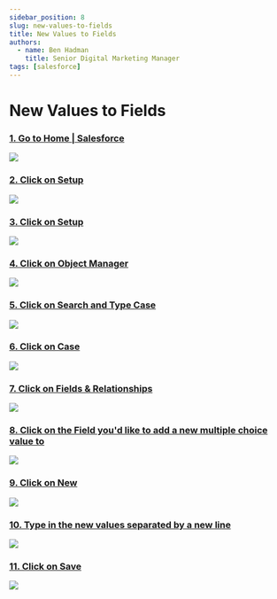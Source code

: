 ```yaml
---
sidebar_position: 8
slug: new-values-to-fields
title: New Values to Fields
authors:
  - name: Ben Hadman
    title: Senior Digital Marketing Manager
tags: [salesforce]
---
```


# New Values to Fields

### [1\. Go to Home | Salesforce](https://nuclera.lightning.force.com/lightning/page/home)

![](https://dubble-prod-01.s3.amazonaws.com/assets/06301064-d19f-497b-8a01-9fc3abd1f8d3.png?0)

### [2\. Click on Setup](https://nuclera.lightning.force.com/lightning/page/home)

![](https://d3q7ie80jbiqey.cloudfront.net/media/image/zoom/c3727f1f-880c-45f3-8edc-1d181d31478f/2.5/95.130214691162/1.260162601626?0)

### [3\. Click on Setup](https://nuclera.lightning.force.com/lightning/page/home)

![](https://d3q7ie80jbiqey.cloudfront.net/media/image/zoom/71b19b11-bf2d-478a-803d-51f323b0c7b1/2.5/92.069501876831/5.7012195121951?0)

### [4\. Click on Object Manager](https://nuclera.lightning.force.com/lightning/setup/SetupOneHome/home)

![](https://d3q7ie80jbiqey.cloudfront.net/media/image/zoom/c1b35c0f-9101-44ef-ae5a-7a22d273ec5e/2.5/8.2568359375/4.9322494258726?0)

### [5\. Click on Search and Type Case](https://nuclera.lightning.force.com/lightning/setup/ObjectManager/home)

![](https://d3q7ie80jbiqey.cloudfront.net/media/image/zoom/a59dc4d9-f5e6-443d-9b3a-78a5284fb3bd/2.5/90.2197265625/9.0514907216638?0)

### [6\. Click on Case](https://nuclera.lightning.force.com/lightning/setup/ObjectManager/home)

![](https://d3q7ie80jbiqey.cloudfront.net/media/image/zoom/3ab399e5-e83c-4ed6-a660-411175804c7d/2.5/0.8333333581686/19.105691056911?0)

### [7\. Click on Fields & Relationships](https://nuclera.lightning.force.com/lightning/setup/ObjectManager/Case/Details/view)

![](https://d3q7ie80jbiqey.cloudfront.net/media/image/zoom/2cb815a2-39f2-437d-aedf-23f16b6b7b3d/2.5/0.5208333581686/18.861788617886?0)

### [8\. Click on the Field you'd like to add a new multiple choice value to](https://nuclera.lightning.force.com/lightning/setup/ObjectManager/Case/FieldsAndRelationships/view)

![](https://d3q7ie80jbiqey.cloudfront.net/media/image/zoom/9fcf1b31-5238-4e59-9654-42cb4dd55c49/2.5/10.208333730698/79.539295444644?0)

### [9\. Click on New](https://nuclera.lightning.force.com/lightning/setup/ObjectManager/Case/FieldsAndRelationships/00N8d00000S5ssR/view)

![](https://d3q7ie80jbiqey.cloudfront.net/media/image/zoom/7d4835b5-9470-4d5c-933a-d7fa421e2dca/2.5/37.220867872238/60.228661948103?0)

### [10\. Type in the new values separated by a new line](https://nuclera.lightning.force.com/lightning/setup/ObjectManager/Case/FieldsAndRelationships/00N8d00000S5ssR/addPicklistValues?tid=500&pt=00N8d00000S5ssR)

![](https://d3q7ie80jbiqey.cloudfront.net/media/image/zoom/c42ed6a8-6f8a-44b3-b453-fadfe636c873/2.5/10.885417088866/29.632452988043?0)

### [11\. Click on Save](https://nuclera.lightning.force.com/lightning/setup/ObjectManager/Case/FieldsAndRelationships/00N8d00000S5ssR/addPicklistValues?tid=500&pt=00N8d00000S5ssR)

![](https://d3q7ie80jbiqey.cloudfront.net/media/image/zoom/1895bb1d-1191-4b66-b0a0-de7a567b801d/2.5/37.057293653488/50.689364022356?0)